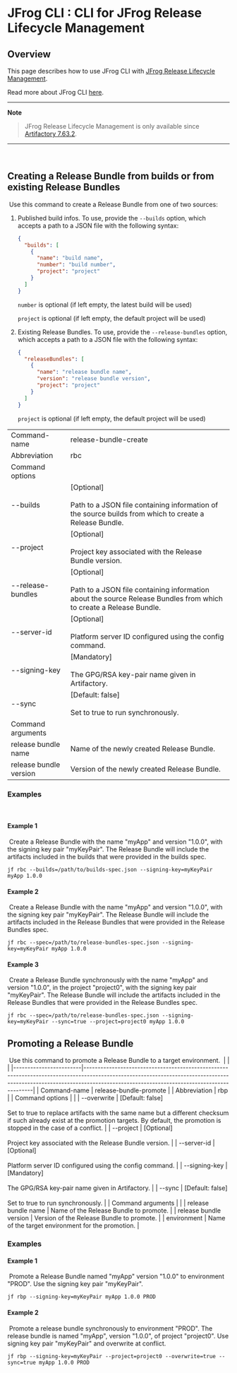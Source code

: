 # JFrog CLI : CLI for JFrog Release Lifecycle Management

## Overview

This page describes how to use JFrog CLI with [JFrog Release Lifecycle Management](https://jfrog.com/help/r/jfrog-artifactory-documentation/jfrog-release-lifecycle-management-solution).

Read more about JFrog CLI [here](https://jfrog.com/help/r/jfrog-cli).

---
**Note**
> JFrog Release Lifecycle Management is only available since [Artifactory 7.63.2](https://jfrog.com/help/r/jfrog-release-information/artifactory-7.63.2-cloud).
---
​
## Creating a Release Bundle from builds or from existing Release Bundles
​
Use this command to create a Release Bundle from one of two sources:
1. Published build infos. To use, provide the `--builds` option, which accepts a path to a JSON file with the following syntax:
    ```json
    {
      "builds": [
        {
          "name": "build name",
          "number": "build number",
          "project": "project"
        }
      ]
    }
    ```
    `number` is optional (if left empty, the latest build will be used)
    
    `project` is optional (if left empty, the default project will be used)
​
2. Existing Release Bundles. To use, provide the `--release-bundles` option, which accepts a path to a JSON file with the following syntax:
    ```json
    {
      "releaseBundles": [
        {
          "name": "release bundle name",
          "version": "release bundle version",
          "project": "project"
        }
      ]
    }
    ```
    `project` is optional (if left empty, the default project will be used)

|                        |                                                                                                                                               |
|------------------------|-----------------------------------------------------------------------------------------------------------------------------------------------|
| Command-name           | release-bundle-create                                                                                                                         |
| Abbreviation           | rbc                                                                                                                                           |
| Command options        |                                                                                                                                               |
| --builds               | \[Optional\]<br><br>Path to a JSON file containing information of the source builds from which to create a Release Bundle.                    |
| --project              | \[Optional\]<br><br>Project key associated with the Release Bundle version.                                                                   |
| --release-bundles      | \[Optional\]<br><br>Path to a JSON file containing information about the source Release Bundles from which to create a Release Bundle.        |
| --server-id            | \[Optional\]<br><br>Platform server ID configured using the config command.                                                                   |
| --signing-key          | \[Mandatory\]<br><br>The GPG/RSA key-pair name given in Artifactory.                                                                          |
| --sync                 | \[Default: false\]<br><br>Set to true to run synchronously.                                                                                   |
| Command arguments      |                                                                                                                                               |
| release bundle name    | Name of the newly created Release Bundle.                                                                                                     |
| release bundle version | Version of the newly created Release Bundle.                                                                                                  |

### Examples
​
#### Example 1
​
Create a Release Bundle with the name "myApp" and version "1.0.0", with the signing key pair "myKeyPair".
The Release Bundle will include the artifacts included in the builds that were provided in the builds spec. 
```
jf rbc --builds=/path/to/builds-spec.json --signing-key=myKeyPair myApp 1.0.0
```

#### Example 2
​
Create a Release Bundle with the name "myApp" and version "1.0.0", with the signing key pair "myKeyPair".
The Release Bundle will include the artifacts included in the Release Bundles that were provided in the Release Bundles spec.
```
jf rbc --spec=/path/to/release-bundles-spec.json --signing-key=myKeyPair myApp 1.0.0
```

#### Example 3
​
Create a Release Bundle synchronously with the name "myApp" and version "1.0.0", in the project "project0", with the signing key pair "myKeyPair".
The Release Bundle will include the artifacts included in the Release Bundles that were provided in the Release Bundles spec.
```
jf rbc --spec=/path/to/release-bundles-spec.json --signing-key=myKeyPair --sync=true --project=project0 myApp 1.0.0
```

## Promoting a Release Bundle
​
Use this command to promote a Release Bundle to a target environment.
​
|                        |                                                                                                                                                                                                                        |
|------------------------|------------------------------------------------------------------------------------------------------------------------------------------------------------------------------------------------------------------------|
| Command-name           | release-bundle-promote                                                                                                                                                                                                 |
| Abbreviation           | rbp                                                                                                                                                                                                                    |
| Command options        |                                                                                                                                                                                                                        |
| --overwrite            | \[Default: false\]<br><br>Set to true to replace artifacts with the same name but a different checksum if such already exist at the promotion targets. By default, the promotion is stopped in the case of a conflict. |
| --project              | \[Optional\]<br><br>Project key associated with the Release Bundle version.                                                                                                                                            |
| --server-id            | \[Optional\]<br><br>Platform server ID configured using the config command.                                                                                                                                            |
| --signing-key          | \[Mandatory\]<br><br>The GPG/RSA key-pair name given in Artifactory.                                                                                                                                                   |
| --sync                 | \[Default: false\]<br><br>Set to true to run synchronously.                                                                                                                                                            |
| Command arguments      |                                                                                                                                                                                                                        |
| release bundle name    | Name of the Release Bundle to promote.                                                                                                                                                                                 |
| release bundle version | Version of the Release Bundle to promote.                                                                                                                                                                              |
| environment            | Name of the target environment for the promotion.                                                                                                                                                                      |

### Examples

#### Example 1
​
Promote a Release Bundle named "myApp" version "1.0.0" to environment "PROD".
Use the signing key pair "myKeyPair".
```
jf rbp --signing-key=myKeyPair myApp 1.0.0 PROD
```

#### Example 2
​
Promote a release bundle synchronously to environment "PROD".
The release bundle is named "myApp", version "1.0.0", of project "project0".
Use signing key pair "myKeyPair" and overwrite at conflict.
```
jf rbp --signing-key=myKeyPair --project=project0 --overwrite=true --sync=true myApp 1.0.0 PROD
```
